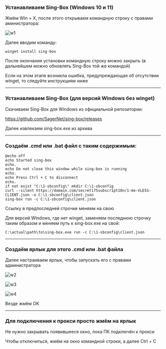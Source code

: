 
### Устанавливаем Sing-Box (Windows 10 и 11)

Жмём Win + X, после этого открываем командную строку с правами аминистратора:

![w1](https://github.com/user-attachments/assets/ebffb58e-9251-4ec5-94a7-8b5416b0ced2)

Далее вводим команду:

```
winget install sing-box
```

После окончания установки командную строку можно закрыть (в дальнейшем можно обновлять Sing-Box той же командой)

Если на этом этапе возникла ошибка, предупреждающая об отсутствии winget, то следуйте инструкциям ниже

-----

### Устанавливаем Sing-Box (для версий Windows без winget)

Скачиваем Sing-Box для Windows из официальной репозитории:

https://github.com/SagerNet/sing-box/releases

Далее извлекаем sing-box.exe из архива

-----

### Создаём .cmd или .bat файл с таким содержимым:

```
@echo off
echo Started sing-box
echo.
echo Do not close this window while sing-box is running
echo.
echo Press Ctrl + C to disconnect
echo.
if not exist "C:\1-sbconfig\" mkdir C:\1-sbconfig
curl --silent https://domain.com/secret175subscr1pt10n/1-me-VLESS-CLIENT.json -o C:\1-sbconfig\client.json
sing-box run -c C:\1-sbconfig\client.json
```

Ссылку в предпоследней строчке меняем на свою

Для версий Windows, где нет winget, заменяем последнюю строчку таким образом и меняем путь к sing-box.exe на свой:

```
C:\actual\path\to\sing-box.exe run -c C:\1-sbconfig\client.json
```

-----

### Создаём ярлык для этого .cmd или .bat файла

Далее настраиваем ярлык, чтобы запускать его с правами администратора

![w2](https://github.com/user-attachments/assets/22d79731-f46d-4d1a-868c-36b45a9e4d36)

![w3](https://github.com/user-attachments/assets/bce8b230-f0f4-4f99-9bf4-609e74290897)

![w4](https://github.com/user-attachments/assets/d35d5648-e593-4ab5-9afb-f8e8a2201f41)

Везде жмём OK

-----

### Для подключения к прокси просто жмём на ярлык

Не нужно закрывать появившееся окно, пока ПК подключён к прокси

Чтобы отключиться, жмём на окно командной строки, а далее Ctrl + C
